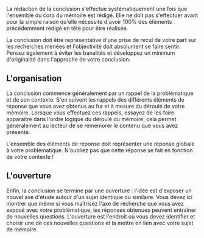 La rédaction de la conclusion s'effectue systématiquement une fois que l'ensemble du corp du mémoire est rédigé. Elle ne doit pas s'effectuer avant pour la simple raison qu'elle nécessite d'avoir 100% des éléments précédemment rédigé en tête pour être réalisée.

La conclusion doit être représentative d'une prise de recul de votre part sur les recherches menées et l'objectivité doit absolument se faire sentir. Pensez également à éviter les banalités et développez un minimum d'originalité dans l'approche de votre conclusion.

## L'organisation

La conclusion commence généralement par un rappel de la problématique et de son contexte. S'en suivent les rappels des différents éléments de réponse que vous avez obtenus au fur et à mesure du déroulé de votre mémoire. Lorsque vous effectuez ces rappels, essayez de les faire apparaitre dans l'ordre logique du déroulé du mémoire, cela permet généralement au lecteur de se remémorer le contenu que vous avez présenté.

L'ensemble des éléments de réponse doit représenter une réponse globale à votre problématique. N'oubliez pas que cette réponse se fait en fonction de votre contexte !

## L'ouverture

Enfin, la conclusion se termine par une ouverture : l'idée est d'exposer un nouvel axe d'étude autour d'un sujet identique ou similaire. Vous devez ici montrer que même si vous maîtrisez l'axe de recherche que vous avez exposé avec votre problématique, les réponses obtenues peuvent entraîner de nouvelles questions. L'ouverture est l'endroit où vous devez identifier et choisir une de ces nouvelles questions et la mettre en lien avec votre sujet de mémoire.
